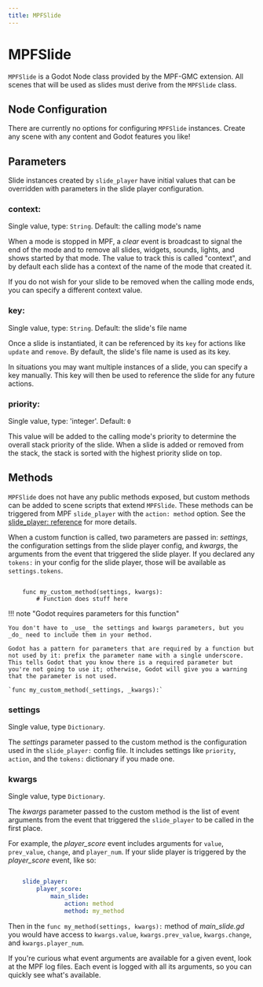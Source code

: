 ```yaml
---
title: MPFSlide
---
```


# MPFSlide

`MPFSlide` is a Godot Node class provided by the MPF-GMC extension. All scenes that will be used as slides must derive from the `MPFSlide` class.

## Node Configuration

There are currently no options for configuring `MPFSlide` instances. Create any scene with any content and Godot features you like!

## Parameters

Slide instances created by `slide_player` have initial values that can be overridden with parameters in the slide player configuration.

### context:

Single value, type: `String`. Default: the calling mode's name

When a mode is stopped in MPF, a _clear_ event is broadcast to signal the end of the mode and to remove all slides, widgets, sounds, lights, and shows started by that mode. The value to track this is called "context", and by default each slide has a context of the name of the mode that created it.

If you do not wish for your slide to be removed when the calling mode ends, you can specify a different context value.

### key:

Single value, type: `String`. Default: the slide's file name

Once a slide is instantiated, it can be referenced by its `key` for actions like `update` and `remove`. By default, the slide's file name is used as its key.

In situations you may want multiple instances of a slide, you can specify a key manually. This key will then be used to reference the slide for any future actions.

### priority:

Single value, type: 'integer'. Default: `0`

This value will be added to the calling mode's priority to determine the overall stack priority of the slide. When a slide is added or removed from the stack, the stack is sorted with the highest priority slide on top.

## Methods

`MPFSlide` does not have any public methods exposed, but custom methods can be added to scene scripts that extend `MPFSlide`. These methods can be triggered from MPF `slide_player` with the `action: method` option. See the [slide_player: reference](slide_player.md) for more details.

When a custom function is called, two parameters are passed in: *settings*, the configuration settings from the slide player config, and *kwargs*, the arguments from the event that triggered the slide player. If you declared any `tokens:` in your config for the slide player, those will be available as `settings.tokens`.

``` code

    func my_custom_method(settings, kwargs):
        # Function does stuff here
```


!!! note "Godot requires parameters for this function"

    You don't have to _use_ the settings and kwargs parameters, but you _do_ need to include them in your method.

    Godot has a pattern for parameters that are required by a function but not used by it: prefix the parameter name with a single underscore. This tells Godot that you know there is a required parameter but you're not going to use it; otherwise, Godot will give you a warning that the parameter is not used.

    `func my_custom_method(_settings, _kwargs):`

### settings

Single value, type `Dictionary`.

The *settings* parameter passed to the custom method is the configuration used in the `slide_player:` config file. It includes settings like `priority`, `action`, and the `tokens:` dictionary if you made one.

### kwargs

Single value, type `Dictionary`.

The *kwargs* parameter passed to the custom method is the list of event arguments from the event that triggered the `slide_player` to be called in the first place.

For example, the *player_score* event includes arguments for `value`, `prev_value`, `change`, and `player_num`. If your slide player is triggered by the *player_score* event, like so:

``` yaml

    slide_player:
        player_score:
            main_slide:
                action: method
                method: my_method
```

Then in the `func my_method(settings, kwargs):` method of *main_slide.gd* you would have access to `kwargs.value`, `kwargs.prev_value`, `kwargs.change`, and `kwargs.player_num`.

If you're curious what event arguments are available for a given event, look at the MPF log files. Each event is logged with all its arguments, so you can quickly see what's available.
